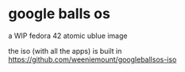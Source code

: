 # google balls os
a WIP fedora 42 atomic ublue image

the iso (with all the apps) is built in https://github.com/weeniemount/googleballsos-iso